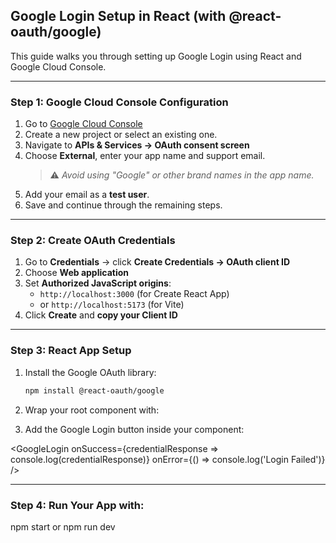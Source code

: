 ##  Google Login Setup in React (with @react-oauth/google)

This guide walks you through setting up Google Login using React and Google Cloud Console.

---

###  Step 1: Google Cloud Console Configuration

1. Go to [Google Cloud Console](https://console.cloud.google.com/)
2. Create a new project or select an existing one.
3. Navigate to **APIs & Services → OAuth consent screen**
4. Choose **External**, enter your app name and support email.
   > ⚠️ *Avoid using "Google" or other brand names in the app name.*
5. Add your email as a **test user**.
6. Save and continue through the remaining steps.

---

###  Step 2: Create OAuth Credentials

1. Go to **Credentials** → click **Create Credentials → OAuth client ID**
2. Choose **Web application**
3. Set **Authorized JavaScript origins**:
   - `http://localhost:3000` (for Create React App)
   - or `http://localhost:5173` (for Vite)
4. Click **Create** and **copy your Client ID**

---

###  Step 3: React App Setup

1. Install the Google OAuth library:
   ```bash
   npm install @react-oauth/google

2. Wrap your root component with:
   
<GoogleOAuthProvider clientId="YOUR_CLIENT_ID">
  <App />
</GoogleOAuthProvider>

3. Add the Google Login button inside your component:

<GoogleLogin
  onSuccess={credentialResponse => console.log(credentialResponse)}
  onError={() => console.log('Login Failed')}
/>

---

###  Step 4: Run Your App with:

npm start
or
npm run dev




